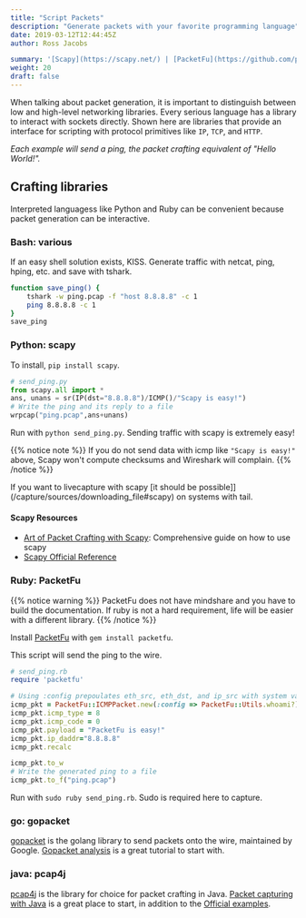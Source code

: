 ```yaml
---
title: "Script Packets"
description: "Generate packets with your favorite programming language"
date: 2019-03-12T12:44:45Z
author: Ross Jacobs

summary: '[Scapy](https://scapy.net/) | [PacketFu](https://github.com/packetfu/packetfu) | [GoPacket](https://github.com/google/gopacket) | [Pcap4J](https://www.pcap4j.org/)'
weight: 20
draft: false
---
```


When talking about packet generation, it is important to distinguish between
low and high-level networking libraries. Every serious language has a library
to interact with sockets directly. Shown here are libraries that provide an
interface for scripting with protocol primitives like
`IP`, `TCP`, and `HTTP`.

_Each example will send a ping, the packet crafting equivalent of "Hello World!"._

## Crafting libraries

Interpreted languagess like Python and Ruby can be convenient because packet generation can be interactive.

### Bash: various

If an easy shell solution exists, KISS.
Generate traffic with netcat, ping, hping, etc. and save with tshark.

```bash
function save_ping() {
    tshark -w ping.pcap -f "host 8.8.8.8" -c 1
    ping 8.8.8.8 -c 1
}
save_ping
```

### Python: scapy

To install, `pip install scapy`.

```python
# send_ping.py
from scapy.all import *
ans, unans = sr(IP(dst="8.8.8.8")/ICMP()/"Scapy is easy!")
# Write the ping and its reply to a file
wrpcap("ping.pcap",ans+unans)
```

Run with `python send_ping.py`. Sending traffic with scapy is extremely easy!

{{% notice note %}}
If you do not send data with icmp like `"Scapy is easy!"` above, Scapy won't compute checksums and Wireshark will complain.
{{% /notice %}}

If you want to livecapture with scapy [it should be possible]](/capture/sources/downloading_file#scapy) on systems with tail.

#### Scapy Resources

* [Art of Packet Crafting with Scapy](https://0xbharath.github.io/art-of-packet-crafting-with-scapy/): Comprehensive guide on how to use scapy
* [Scapy Official Reference](https://scapy.readthedocs.io/en/latest/)

### Ruby: PacketFu

{{% notice warning %}}
PacketFu does not have mindshare and you have to build the documentation.
If ruby is not a hard requirement, life will be easier with a different library.
{{% /notice %}}

Install [PacketFu](https://github.com/packetfu/packetfu) with `gem install packetfu`.

This script will send the ping to the wire.

```ruby
# send_ping.rb
require 'packetfu'

# Using :config prepoulates eth_src, eth_dst, and ip_src with system values.
icmp_pkt = PacketFu::ICMPPacket.new(:config => PacketFu::Utils.whoami?)
icmp_pkt.icmp_type = 8
icmp_pkt.icmp_code = 0
icmp_pkt.payload = "PacketFu is easy!"
icmp_pkt.ip_daddr="8.8.8.8"
icmp_pkt.recalc

icmp_pkt.to_w
# Write the generated ping to a file
icmp_pkt.to_f("ping.pcap")
```

Run with `sudo ruby send_ping.rb`. Sudo is required here to capture.

### go: gopacket

[gopacket](https://github.com/google/gopacket) is the golang library to send packets onto the wire, maintained by Google.
[Gopacket analysis](https://www.devdungeon.com/content/packet-capture-injection-and-analysis-gopacket) is a great tutorial to start with.

### java: pcap4j

[pcap4j](https://github.com/kaitoy/pcap4j) is the library for choice for packet crafting in Java.
[Packet capturing with Java](https://www.devdungeon.com/content/packet-capturing-java-pcap4j) is a great place to start, in addition to the
[Official examples](https://github.com/kaitoy/pcap4j/tree/v1/pcap4j-sample/src/main/java/org/pcap4j/sample).
